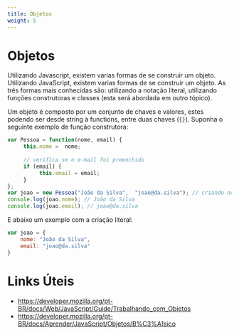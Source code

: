 ```yaml
---
title: Objetos
weight: 5
---
```


# Objetos
Utilizando Javascript, existem varias formas de se construir um objeto. Utilizando JavaScript, existem varias formas de se construir um objeto. As três formas mais conhecidas são: utilizando a notação literal, utilizando funções construtoras e classes (esta será abordada em outro tópico).

Um objeto é composto por um conjunto de chaves e valores, estes podendo ser desde string à functions, entre duas chaves (`{}`). Suponha o seguinte exemplo de função construtora:
```javascript
var Pessoa = function(nome, email) {
     this.nome =  nome;
  
     // verifica se o e-mail foi preenchido
     if (email) {
          this.email = email;    
     }
};
var joao = new Pessoa("João da Silva",  "joao@da.silva"); // criando nova pessoa, object
console.log(joao.nome); // João da Silva
console.log(joao.email); // joao@da.silva
```

E abaixo um exemplo com a criação literal:
```javascript
var joao = {
    nome: "João da Silva",
    email: "joao@da.silva"
}
```

# Links Úteis

- https://developer.mozilla.org/pt-BR/docs/Web/JavaScript/Guide/Trabalhando_com_Objetos
- https://developer.mozilla.org/pt-BR/docs/Aprender/JavaScript/Objetos/B%C3%A1sico
